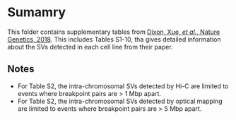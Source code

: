 # Sumamry

This folder contains supplementary tables from [Dixon, Xue, _et al._, Nature Genetics, 2018](https://doi.org/10.1038/s41588-018-0195-8).
This includes Tables S1-10, tha gives detailed information about the SVs detected in each cell line from their paper.

## Notes

* For Table S2, the intra-chromosomal SVs detected by Hi-C are limited to events where breakpoint pairs are > 1 Mbp apart.
* For Table S2, the intra-chromosomal SVs detected by optical mapping are limited to events where breakpoint pairs are > 5 Mbp apart.
